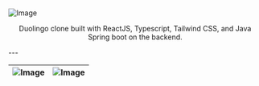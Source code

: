 <br />

![Image](https://github.com/user-attachments/assets/4f4c682e-f350-4e2c-8839-4bc75ff858f7)

<p align="center">
  Duolingo clone built with ReactJS, Typescript, Tailwind CSS, and Java Spring boot on the backend.
</p>
---

| ![Image](https://github.com/user-attachments/assets/16e8ff29-0abc-41c3-9675-634850e70202) | ![Image](https://github.com/user-attachments/assets/2e5c29b8-5b74-4998-b2dd-c0e022688fae) |
| ----------------------------------------------------------------------------------------- | ----------------------------------------------------------------------------------------- |
